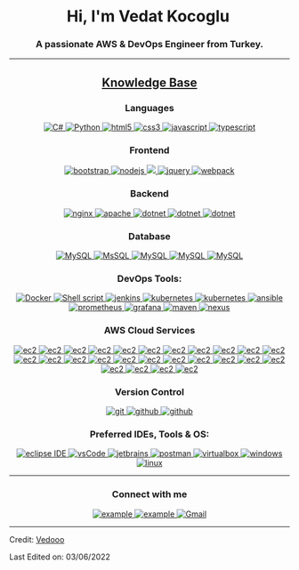 <h1 align="center">Hi, I'm Vedat Kocoglu<img width="5x" src="https://raw.githubusercontent.com/iampavangandhi/iampavangandhi/master/gifs/Hi.gif"></h1>
<h3 font-size="20" align="center">A passionate AWS & DevOps Engineer from Turkey.</h3>

---

<h2 align="center"><u><b>Knowledge Base</b></u></h2>

<h3 align="center">Languages</h3>
<p align="center">
  <a href="https://docs.microsoft.com/tr-tr/dotnet/csharp/" target="_blank"> 
    <img src="https://img.shields.io/badge/C%20Sharp-A8B9CC.svg?style=for-the-badge&logo=c&logoColor=white"
      alt="C#"/>
  </a>
  <a href="https://www.python.org" target="_blank"> 
    <img src="https://img.shields.io/badge/Python-3776AB?style=for-the-badge&logo=python&logoColor=white" alt="Python">  
  </a>
  <a href="https://www.w3.org/html/" target="_blank"> 
    <img src="https://img.shields.io/badge/html-E34F26.svg?style=for-the-badge&logo=html5&logoColor=white"
      alt="html5"/> 
  </a>
  <a href="https://www.w3schools.com/css/" target="_blank">
    <img src="https://img.shields.io/badge/css-1572B6.svg?style=for-the-badge&logo=css3&logoColor=white"
      alt="css3"/>
  </a>
    <a href="https://www.javascript.com" target="_blank"> 
    <img src="https://img.shields.io/badge/JavaScript-007396.svg?style=for-the-badge&logo=java&logoColor=white" 
      alt="javascript"/> 
  </a>
  <a href="https://www.typescriptlang.org/" target="_blank"> 
    <img src="https://img.shields.io/badge/typescript-3178C6.svg?style=for-the-badge&logo=typescript&logoColor=white"
      alt="typescript"/>
  </a>
</p>

<h3 align="center">Frontend</h3>
<p align="center">
  <a href="https://getbootstrap.com" target="_blank">
    <img src="https://img.shields.io/badge/bootstrap-7952B3.svg?style=for-the-badge&logo=bootstrap&logoColor=white"
      alt="bootstrap"/>
  </a>
  <a href="https://nodejs.org" target="_blank"> 
    <img src="https://img.shields.io/badge/node.js-022413.svg?style=for-the-badge&logo=nodedotjs&logoColor=white"
      alt="nodejs"/> 
  </a>
  <a href="https://angular.io/" target="_blank">
    <img src="https://img.shields.io/badge/angular%20-%23DD0031.svg?&style=for-the-badge&logo=angular&logoColor=white"/>
  </a>
  <a href="https://jquery.com/" target="_blank">
    <img src="https://img.shields.io/badge/jquery-0769AD.svg?style=for-the-badge&logo=jquery&logoColor=white" alt="jquery"/> 
  </a>
  <a href="https://webpack.js.org" target="_blank">
    <img src="https://img.shields.io/badge/webpack-8DD6F9.svg?style=for-the-badge&logo=webpack&logoColor=black"
      alt="webpack"/>
  </a>
</p>

<h3 align="center">Backend</h3>
<p align="center">
  <a href="https://www.nginx.com" target="_blank"> 
    <img src="https://img.shields.io/badge/nginx-009639.svg?style=for-the-badge&logo=nginx&logoColor=white" 
      alt="nginx"/>
  </a> 
  <a href="https://httpd.apache.org/" target="_blank"><img src="https://img.shields.io/badge/-apache-white?logo=apache&logoColor=D22128&style=for-the-badge" alt="apache"/>
  </a>
  <a href="https://dotnet.microsoft.com/en-us/apps/aspnet" target="_blank"><img src="https://img.shields.io/badge/-ASP.NET-5C2D91?&logo=asp.net&logoColor=white&style=for-the-badge" alt="dotnet"/>
  </a>
  <a href="docs.microsoft.com/dotnet/welcome" target="_blank"><img src="https://img.shields.io/badge/-.NET-5C7D91?&logo=.net&logoColor=white&style=for-the-badge" alt="dotnet"/>
  </a>
  <a href="docs.microsoft.com/dotnet/welcome" target="_blank"><img src="https://img.shields.io/badge/Restful API-2C2291?&logo=api&logoColor=white&style=for-the-badge" alt="dotnet"/>
  </a>
</p>

<h3 align="center">Database</h3>
<p align="center">
  <a href="https://dev.mysql.com/doc/" target="_blank"> 
    <img src="https://img.shields.io/badge/MySQL-00000F?style=for-the-badge&logo=mysql&logoColor=white" alt="MySQL">
  </a>
  <a href="https://www.microsoft.com/tr-tr/sql-server/sql-server-2019/" target="_blank"> 
    <img src="https://img.shields.io/badge/MsSQL-00000F?style=for-the-badge&logo=mssql&logoColor=white" alt="MsSQL">
  </a>
  <a href="https://mariadb.org" target="_blank"> 
    <img src="https://img.shields.io/badge/Maria DB-00000F?style=for-the-badge&logo=mariadb&logoColor=white" alt="MySQL">
  </a>
  <a href="https://docs.aws.amazon.com/rds/index.html" target="_blank"> 
    <img src="https://img.shields.io/badge/RDS-00000F?style=for-the-badge&logo=RDS&logoColor=white" alt="MySQL">
  </a>
  <a href="https://aws.amazon.com/dynamodb/" target="_blank"> 
    <img src="https://img.shields.io/badge/DynamoDB-00000F?style=for-the-badge&logo=dynamo&logoColor=white" alt="MySQL">
  </a>
</p>

<h3 align="center">DevOps Tools:</h3>
<p align="center">
  <a href="https://www.docker.com" target="_blank">
    <img src="https://img.shields.io/badge/docker-%230db7ed.svg?style=for-the-badge&logo=docker&logoColor=white" alt="Docker">
  </a>
  <a href="https://www.shellscript.sh" target="_blank">
    <img src="https://img.shields.io/badge/shell_script-%21521011.svg?style=for-the-badge&logo=gnu-bash&logoColor=white" alt="Shell script">
  </a>
  <a href="https://www.jenkins.io" target="_blank"> 
    <img src="https://img.shields.io/badge/jenkins-D24939.svg?style=for-the-badge&logo=jenkins&logoColor=white" alt="jenkins"/> 
  </a>
  <a href="https://kubernetes.io" target="_blank"> 
    <img src="https://img.shields.io/badge/kubernetes-326CE5.svg?style=for-the-badge&logo=kubernetes&logoColor=white" alt="kubernetes"/>
  </a>
  <a href="https://www.terraform.io" target="_blank"> 
    <img src="https://img.shields.io/badge/terraform-321CE5.svg?style=for-the-badge&logo=terraform&logoColor=white" alt="kubernetes"/>
  </a>
  <a href="https://www.ansible.com" target="_blank"> 
    <img src="https://img.shields.io/badge/ansible-231F3E.svg?style=for-the-badge&logo=ansible&logoColor=white" alt="ansible"/>
  </a>
  <a href="https://prometheus.io" target="_blank"> 
    <img src="https://img.shields.io/badge/prometheus-D23943.svg?style=for-the-badge&logo=prometheus&logoColor=white" alt="prometheus"/>
  </a>
  <a href="https://grafana.com" target="_blank"> 
    <img src="https://img.shields.io/badge/grafana-322CE5.svg?style=for-the-badge&logo=grafana&logoColor=white" alt="grafana"/>
  </a>
  <a href="https://maven.apache.org" target="_blank"> 
    <img src="https://img.shields.io/badge/maven-328BE5.svg?style=for-the-badge&logo=maven&logoColor=white" alt="maven"/>
  </a>
  <a href="https://nexus3.onap.org" target="_blank"> 
    <img src="https://img.shields.io/badge/nexus-327GE5.svg?style=for-the-badge&logo=nexus3&logoColor=white" alt="nexus"/>
  </a>
</p>

<h3 align="center">AWS Cloud Services</h3>
<p align="center">
  <a href="https://aws.amazon.com/ec2" target="_blank">
    <img src="https://img.shields.io/badge/EC2-ffa900.svg?style=for-the-badge&logo=amazon-aws&logoColor=white"
      alt="ec2"/>
  </a>
  <a href="https://aws.amazon.com/lambda" target="_blank">
    <img src="https://img.shields.io/badge/Lambda-ffa900.svg?style=for-the-badge&logo=amazon-aws&logoColor=white"
      alt="ec2"/>
  </a>
  <a href="https://docs.aws.amazon.com/elastic-beanstalk" target="_blank">
    <img src="https://img.shields.io/badge/EBS-ffa900.svg?style=for-the-badge&logo=amazon-aws&logoColor=white"
      alt="ec2"/>
  </a>
  <a href="https://docs.aws.amazon.com/ecs/index.html" target="_blank">
    <img src="https://img.shields.io/badge/ECS-ffa900.svg?style=for-the-badge&logo=amazon-aws&logoColor=white"
      alt="ec2"/>
  </a>
  <a href="https://docs.aws.amazon.com/eks" target="_blank">
    <img src="https://img.shields.io/badge/EKS-ffa900.svg?style=for-the-badge&logo=amazon-aws&logoColor=white"
      alt="ec2"/>
  </a>
  <a href="https://docs.aws.amazon.com/ecr/index.html" target="_blank">
    <img src="https://img.shields.io/badge/ECR-ffa900.svg?style=for-the-badge&logo=amazon-aws&logoColor=white"
      alt="ec2"/>
  </a>
  <a href="https://docs.aws.amazon.com/iam/index.html" target="_blank">
    <img src="https://img.shields.io/badge/IAM-be4c44.svg?style=for-the-badge&logo=amazon-aws&logoColor=white"
      alt="ec2"/>
  </a>
  <a href="https://docs.aws.amazon.com/waf/index.html" target="_blank">
    <img src="https://img.shields.io/badge/WAF&Shield-be4c44.svg?style=for-the-badge&logo=amazon-aws&logoColor=white"
      alt="ec2"/>
  </a>
  <a href="https://aws.amazon.com/s3" target="_blank">
    <img src="https://img.shields.io/badge/S3-17b800.svg?style=for-the-badge&logo=amazon-aws&logoColor=white"
      alt="ec2"/>
  </a>
   <a href="https://aws.amazon.com/efs" target="_blank">
    <img src="https://img.shields.io/badge/EFS-17b800.svg?style=for-the-badge&logo=amazon-aws&logoColor=white"
      alt="ec2"/>
  </a>
  <a href="https://docs.aws.amazon.com/cloudformation/index.html" target="_blank">
    <img src="https://img.shields.io/badge/CloudFormation-f73e75.svg?style=for-the-badge&logo=amazon-aws&logoColor=white"
      alt="ec2"/>
  </a>
  <a href="https://docs.aws.amazon.com/cloudwatch/index.html" target="_blank">
    <img src="https://img.shields.io/badge/CloudWatch-f73e75.svg?style=for-the-badge&logo=amazon-aws&logoColor=white"
      alt="ec2"/>
  </a>
  <a href="https://docs.aws.amazon.com/sqs/index.html" target="_blank">
    <img src="https://img.shields.io/badge/SQS-f73e75.svg?style=for-the-badge&logo=amazon-aws&logoColor=white"
      alt="ec2"/>
  </a>
  <a href="https://docs.aws.amazon.com/sns/index.html" target="_blank">
    <img src="https://img.shields.io/badge/SNS-f73e75.svg?style=for-the-badge&logo=amazon-aws&logoColor=white"
      alt="ec2"/>
  </a>
  <a href="https://docs.aws.amazon.com/codecommit/index.html" target="_blank">
    <img src="https://img.shields.io/badge/codeCommit-0443f3.svg?style=for-the-badge&logo=amazon-aws&logoColor=white"
      alt="ec2"/>
  </a>
  <a href="https://docs.aws.amazon.com/codepipeline/?id=docs_gateway" target="_blank">
    <img src="https://img.shields.io/badge/CodePipeline-0443f3.svg?style=for-the-badge&logo=amazon-aws&logoColor=white"
      alt="ec2"/>
  </a>
  <a href="https://docs.aws.amazon.com/codebuild/?id=docs_gateway" target="_blank">
    <img src="https://img.shields.io/badge/CodeBuild-0443f3.svg?style=for-the-badge&logo=amazon-aws&logoColor=white"
      alt="ec2"/>
  </a>
  <a href="https://docs.aws.amazon.com/codedeploy/index.html" target="_blank">
    <img src="https://img.shields.io/badge/CodeDeploy-0443f3.svg?style=for-the-badge&logo=amazon-aws&logoColor=white"
      alt="ec2"/>
  </a>
  <a href="https://docs.aws.amazon.com/route53/index.html" target="_blank">
    <img src="https://img.shields.io/badge/Route53-0443f3.svg?style=for-the-badge&logo=amazon-aws&logoColor=white"
      alt="ec2"/>
  </a>
  <a href="https://docs.aws.amazon.com/cloudfront/index.html" target="_blank">
    <img src="https://img.shields.io/badge/CloudFront-0443f3.svg?style=for-the-badge&logo=amazon-aws&logoColor=white"
      alt="ec2"/>
  </a>
  <a href="https://docs.aws.amazon.com/apigateway/index.html" target="_blank">
    <img src="https://img.shields.io/badge/API Gateway-0443f3.svg?style=for-the-badge&logo=amazon-aws&logoColor=white"
      alt="ec2"/>
  </a>
  <a href="https://docs.aws.amazon.com/rds/index.html" target="_blank">
    <img src="https://img.shields.io/badge/RDS-0443f3.svg?style=for-the-badge&logo=amazon-aws&logoColor=white"
      alt="ec2"/>
  </a>
  <a href="https://aws.amazon.com/dynamodb" target="_blank">
    <img src="https://img.shields.io/badge/DynamoDb-0443f3.svg?style=for-the-badge&logo=amazon-aws&logoColor=white"
      alt="ec2"/>
  </a>
  <a href="https://docs.aws.amazon.com/vpc/index.html" target="_blank">
    <img src="https://img.shields.io/badge/VPC-0443f3.svg?style=for-the-badge&logo=amazon-aws&logoColor=white"
      alt="ec2"/>
  </a>
  <a href="https://docs.aws.amazon.com/elasticache/index.html" target="_blank">
    <img src="https://img.shields.io/badge/ElestiCache-0443f3.svg?style=for-the-badge&logo=amazon-aws&logoColor=white"
      alt="ec2"/>
  </a>
  <a href="https://docs.aws.amazon.com/redshift/index.html" target="_blank">
    <img src="https://img.shields.io/badge/Red Shift-0443f3.svg?style=for-the-badge&logo=amazon-aws&logoColor=white"
      alt="ec2"/>
  </a>
</p>

<h3 align="center">Version Control</h3>
<p align="center">
  <a href="https://git-scm.com/" target="_blank">
    <img src="https://img.shields.io/badge/git-F05032.svg?style=for-the-badge&logo=git&logoColor=white"
      alt="git"/>
  </a>
  <a href="https://github.com/Vedooo" target="_blank">
    <img src="https://img.shields.io/badge/github-181717.svg?style=for-the-badge&logo=github&logoColor=white" alt="github" />
  </a>
  <a href="https://about.gitlab.com" target="_blank">
    <img src="https://img.shields.io/badge/gitlab-0443f3.svg?style=for-the-badge&logo=gitlab&logoColor=white" alt="github" />
  </a>
</p>

<h3 align="center">Preferred IDEs, Tools & OS:</h3>
<p align="center"> 
  <a href="https://visualstudio.microsoft.com/tr/" target="_blank">
    <img src="https://img.shields.io/badge/Visual Studio-2C2255.svg?style=for-the-badge&logo=vs&logoColor=white" alt="eclipse IDE"/> 
  </a>
  <a href="https://code.visualstudio.com/" target="_blank">
    <img src="https://img.shields.io/badge/vscode-007ACC.svg?style=for-the-badge&logo=visualstudiocode&logoColor=white" alt="vsCode"/> 
  </a>
  <a href="https://www.jetbrains.com/" target="_blank">
    <img src="https://img.shields.io/badge/jetbrains%20IDE-011111.svg?style=for-the-badge&logo=jetbrains&logoColor=white" alt="jetbrains" />
  </a>
  <a href="https://postman.com" target="_blank"> 
    <img src="https://img.shields.io/badge/postman-FF6C37.svg?style=for-the-badge&logo=postman&logoColor=white" alt="postman"/>
  </a>
  <a href="https://www.virtualbox.org/" target="_blank">
    <img src="https://img.shields.io/badge/virtualbox-183A61.svg?style=for-the-badge&logo=virtualbox&logoColor=white"
      alt="virtualbox"/>
  </a>
  <a href="https://minikube.sigs.k8s.io/docs/" target="_blank"> 
    <img src="https://img.shields.io/badge/minikube-326CE5.svg?style=for-the-badge&logo=kubernetes&logoColor=white" alt="windows"/>
  </a>
  <a href="https://www.linux.org" target="_blank"> 
    <img src="https://img.shields.io/badge/linux-182A61.svg?style=for-the-badge&logo=linux&logoColor=white" alt="linux"/>
  </a>
</p>

----

<h3 align="center">Connect with me</h3>

<div style="margin-top:10px" align="center">
  <div>
    <a  href="https://www.linkedin.com/in/vedat-kocoglu/" target="_blank">
      <img src="https://img.shields.io/badge/LinkedIn-0A66C2.svg?style=for-the-badge&logo=linkedin&logoColor=white" alt="example"/>
    </a>
    <a href="https://www.instagram.com/vedatkocogluu/" target="_blank">
      <img src="https://img.shields.io/badge/instagram-%23E4405F.svg?style=for-the-badge&logo=Instagram&logoColor=white" alt="example"/>
    </a>
    <a href="mailto:vedattkocogluu@gmail.com" target="_blank">
      <img src="https://img.shields.io/badge/Gmail-D14836?style=for-the-badge&logo=gmail&logoColor=white" alt="Gmail">
    </a>
  </div>
</div>
</div>

------
Credit: [Vedooo](https://github.com/Vedooo)

Last Edited on: 03/06/2022
